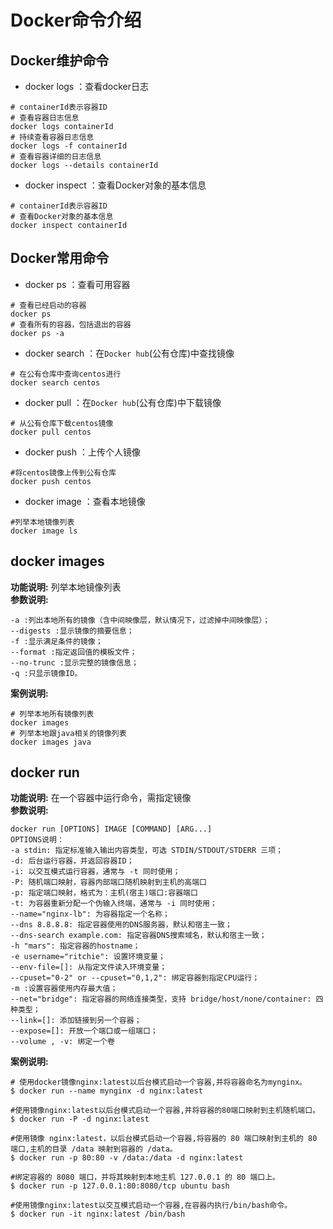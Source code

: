 # Docker命令介绍
## Docker维护命令

* docker logs ：查看docker日志

```shell
# containerId表示容器ID
# 查看容器日志信息
docker logs containerId
# 持续查看容器日志信息
docker logs -f containerId
# 查看容器详细的日志信息
docker logs --details containerId
```
* docker inspect ：查看Docker对象的基本信息

```shell
# containerId表示容器ID
# 查看Docker对象的基本信息
docker inspect containerId
```

## Docker常用命令
* docker ps ：查看可用容器

```shell
# 查看已经启动的容器
docker ps 
# 查看所有的容器，包括退出的容器
docker ps -a 
```
* docker search ：在`Docker hub`(公有仓库)中查找镜像

```shell
# 在公有仓库中查询centos进行
docker search centos  
```
* docker pull ：在`Docker hub`(公有仓库)中下载镜像

```shell
# 从公有仓库下载centos镜像
docker pull centos  
```
* docker push ：上传个人镜像

```shell
#将centos镜像上传到公有仓库
docker push centos  
```
* docker image ：查看本地镜像

```shell
#列举本地镜像列表
docker image ls  
```
## docker images  
**功能说明:** 列举本地镜像列表  
**参数说明:**  
```shell
-a :列出本地所有的镜像（含中间映像层，默认情况下，过滤掉中间映像层）；
--digests :显示镜像的摘要信息；
-f :显示满足条件的镜像；
--format :指定返回值的模板文件；
--no-trunc :显示完整的镜像信息；
-q :只显示镜像ID。
```
**案例说明:**  
```shell
# 列举本地所有镜像列表
docker images
# 列举本地跟java相关的镜像列表
docker images java
```


## docker run
**功能说明:** 在一个容器中运行命令，需指定镜像  
**参数说明:**
```shell
docker run [OPTIONS] IMAGE [COMMAND] [ARG...]
OPTIONS说明：
-a stdin: 指定标准输入输出内容类型，可选 STDIN/STDOUT/STDERR 三项；
-d: 后台运行容器，并返回容器ID；
-i: 以交互模式运行容器，通常与 -t 同时使用；
-P: 随机端口映射，容器内部端口随机映射到主机的高端口
-p: 指定端口映射，格式为：主机(宿主)端口:容器端口
-t: 为容器重新分配一个伪输入终端，通常与 -i 同时使用；
--name="nginx-lb": 为容器指定一个名称；
--dns 8.8.8.8: 指定容器使用的DNS服务器，默认和宿主一致；
--dns-search example.com: 指定容器DNS搜索域名，默认和宿主一致；
-h "mars": 指定容器的hostname；
-e username="ritchie": 设置环境变量；
--env-file=[]: 从指定文件读入环境变量；
--cpuset="0-2" or --cpuset="0,1,2": 绑定容器到指定CPU运行；
-m :设置容器使用内存最大值；
--net="bridge": 指定容器的网络连接类型，支持 bridge/host/none/container: 四种类型；
--link=[]: 添加链接到另一个容器；
--expose=[]: 开放一个端口或一组端口；
--volume , -v: 绑定一个卷
```
**案例说明:**
```shell
# 使用docker镜像nginx:latest以后台模式启动一个容器,并将容器命名为mynginx。
$ docker run --name mynginx -d nginx:latest

#使用镜像nginx:latest以后台模式启动一个容器,并将容器的80端口映射到主机随机端口。
$ docker run -P -d nginx:latest

#使用镜像 nginx:latest，以后台模式启动一个容器,将容器的 80 端口映射到主机的 80 端口,主机的目录 /data 映射到容器的 /data。
$ docker run -p 80:80 -v /data:/data -d nginx:latest

#绑定容器的 8080 端口，并将其映射到本地主机 127.0.0.1 的 80 端口上。
$ docker run -p 127.0.0.1:80:8080/tcp ubuntu bash

#使用镜像nginx:latest以交互模式启动一个容器,在容器内执行/bin/bash命令。
$ docker run -it nginx:latest /bin/bash
```


